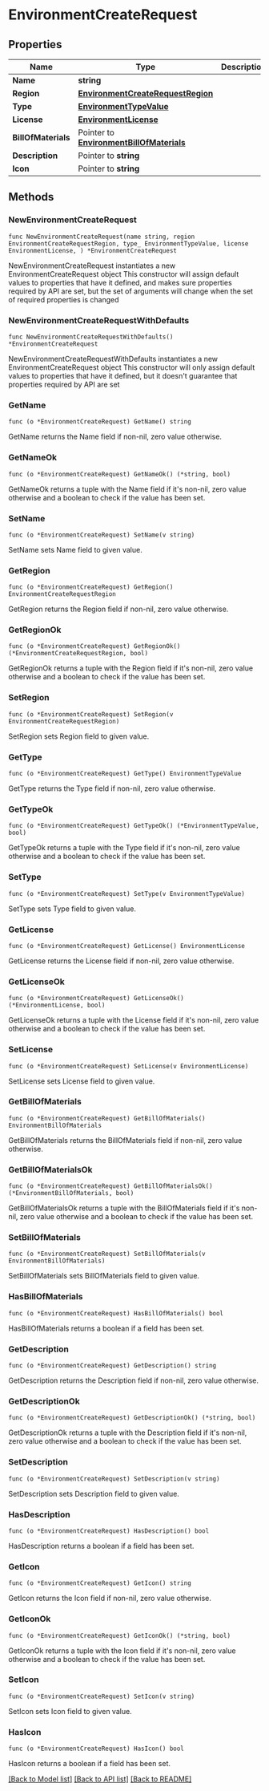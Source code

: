 # EnvironmentCreateRequest

## Properties

Name | Type | Description | Notes
------------ | ------------- | ------------- | -------------
**Name** | **string** |  | 
**Region** | [**EnvironmentCreateRequestRegion**](EnvironmentCreateRequestRegion.md) |  | 
**Type** | [**EnvironmentTypeValue**](EnvironmentTypeValue.md) |  | 
**License** | [**EnvironmentLicense**](EnvironmentLicense.md) |  | 
**BillOfMaterials** | Pointer to [**EnvironmentBillOfMaterials**](EnvironmentBillOfMaterials.md) |  | [optional] 
**Description** | Pointer to **string** |  | [optional] 
**Icon** | Pointer to **string** |  | [optional] 

## Methods

### NewEnvironmentCreateRequest

`func NewEnvironmentCreateRequest(name string, region EnvironmentCreateRequestRegion, type_ EnvironmentTypeValue, license EnvironmentLicense, ) *EnvironmentCreateRequest`

NewEnvironmentCreateRequest instantiates a new EnvironmentCreateRequest object
This constructor will assign default values to properties that have it defined,
and makes sure properties required by API are set, but the set of arguments
will change when the set of required properties is changed

### NewEnvironmentCreateRequestWithDefaults

`func NewEnvironmentCreateRequestWithDefaults() *EnvironmentCreateRequest`

NewEnvironmentCreateRequestWithDefaults instantiates a new EnvironmentCreateRequest object
This constructor will only assign default values to properties that have it defined,
but it doesn't guarantee that properties required by API are set

### GetName

`func (o *EnvironmentCreateRequest) GetName() string`

GetName returns the Name field if non-nil, zero value otherwise.

### GetNameOk

`func (o *EnvironmentCreateRequest) GetNameOk() (*string, bool)`

GetNameOk returns a tuple with the Name field if it's non-nil, zero value otherwise
and a boolean to check if the value has been set.

### SetName

`func (o *EnvironmentCreateRequest) SetName(v string)`

SetName sets Name field to given value.


### GetRegion

`func (o *EnvironmentCreateRequest) GetRegion() EnvironmentCreateRequestRegion`

GetRegion returns the Region field if non-nil, zero value otherwise.

### GetRegionOk

`func (o *EnvironmentCreateRequest) GetRegionOk() (*EnvironmentCreateRequestRegion, bool)`

GetRegionOk returns a tuple with the Region field if it's non-nil, zero value otherwise
and a boolean to check if the value has been set.

### SetRegion

`func (o *EnvironmentCreateRequest) SetRegion(v EnvironmentCreateRequestRegion)`

SetRegion sets Region field to given value.


### GetType

`func (o *EnvironmentCreateRequest) GetType() EnvironmentTypeValue`

GetType returns the Type field if non-nil, zero value otherwise.

### GetTypeOk

`func (o *EnvironmentCreateRequest) GetTypeOk() (*EnvironmentTypeValue, bool)`

GetTypeOk returns a tuple with the Type field if it's non-nil, zero value otherwise
and a boolean to check if the value has been set.

### SetType

`func (o *EnvironmentCreateRequest) SetType(v EnvironmentTypeValue)`

SetType sets Type field to given value.


### GetLicense

`func (o *EnvironmentCreateRequest) GetLicense() EnvironmentLicense`

GetLicense returns the License field if non-nil, zero value otherwise.

### GetLicenseOk

`func (o *EnvironmentCreateRequest) GetLicenseOk() (*EnvironmentLicense, bool)`

GetLicenseOk returns a tuple with the License field if it's non-nil, zero value otherwise
and a boolean to check if the value has been set.

### SetLicense

`func (o *EnvironmentCreateRequest) SetLicense(v EnvironmentLicense)`

SetLicense sets License field to given value.


### GetBillOfMaterials

`func (o *EnvironmentCreateRequest) GetBillOfMaterials() EnvironmentBillOfMaterials`

GetBillOfMaterials returns the BillOfMaterials field if non-nil, zero value otherwise.

### GetBillOfMaterialsOk

`func (o *EnvironmentCreateRequest) GetBillOfMaterialsOk() (*EnvironmentBillOfMaterials, bool)`

GetBillOfMaterialsOk returns a tuple with the BillOfMaterials field if it's non-nil, zero value otherwise
and a boolean to check if the value has been set.

### SetBillOfMaterials

`func (o *EnvironmentCreateRequest) SetBillOfMaterials(v EnvironmentBillOfMaterials)`

SetBillOfMaterials sets BillOfMaterials field to given value.

### HasBillOfMaterials

`func (o *EnvironmentCreateRequest) HasBillOfMaterials() bool`

HasBillOfMaterials returns a boolean if a field has been set.

### GetDescription

`func (o *EnvironmentCreateRequest) GetDescription() string`

GetDescription returns the Description field if non-nil, zero value otherwise.

### GetDescriptionOk

`func (o *EnvironmentCreateRequest) GetDescriptionOk() (*string, bool)`

GetDescriptionOk returns a tuple with the Description field if it's non-nil, zero value otherwise
and a boolean to check if the value has been set.

### SetDescription

`func (o *EnvironmentCreateRequest) SetDescription(v string)`

SetDescription sets Description field to given value.

### HasDescription

`func (o *EnvironmentCreateRequest) HasDescription() bool`

HasDescription returns a boolean if a field has been set.

### GetIcon

`func (o *EnvironmentCreateRequest) GetIcon() string`

GetIcon returns the Icon field if non-nil, zero value otherwise.

### GetIconOk

`func (o *EnvironmentCreateRequest) GetIconOk() (*string, bool)`

GetIconOk returns a tuple with the Icon field if it's non-nil, zero value otherwise
and a boolean to check if the value has been set.

### SetIcon

`func (o *EnvironmentCreateRequest) SetIcon(v string)`

SetIcon sets Icon field to given value.

### HasIcon

`func (o *EnvironmentCreateRequest) HasIcon() bool`

HasIcon returns a boolean if a field has been set.


[[Back to Model list]](../README.md#documentation-for-models) [[Back to API list]](../README.md#documentation-for-api-endpoints) [[Back to README]](../README.md)


